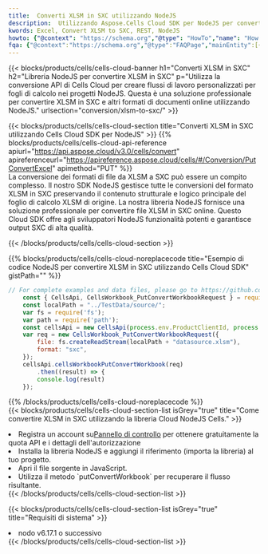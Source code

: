 ```yaml
---
title:  Converti XLSM in SXC utilizzando NodeJS
description:  Utilizzando Aspose.Cells Cloud SDK per NodeJS per convertire un file in formato XLSM in un file in formato SXC.
kwords: Excel, Convert XLSM to SXC, REST, NodeJS
howto: {"@context": "https://schema.org","@type": "HowTo","name": "How to convert XLSM to SXC using the Cells Cloud NodeJS library.","description": "How to convert XLSM to SXC using the Cells Cloud NodeJS library.","image": {"@type": "ImageObject"},"url": "/nodejs/conversion/xlsm-to-sxc/","step": [{ "@type": "HowToStep","name": "How to convert XLSM to SXC using the Cells Cloud NodeJS library. step 1", "image": {"@type": "ImageObject",},"url": "/nodejs/conversion/xlsm-to-sxc/","text": "Register an account at <a href='https://dashboard.aspose.cloud/'>Dashboard</a> to get free API quota & authorization details",},{ "@type": "HowToStep","name": "How to convert XLSM to SXC using the Cells Cloud NodeJS library. step 1", "image": {"@type": "ImageObject",},"url": "/nodejs/conversion/xlsm-to-sxc/","text": "Install NodeJS library and add the reference (import the library) to your project.",},{ "@type": "HowToStep","name": "How to convert XLSM to SXC using the Cells Cloud NodeJS library. step 1", "image": {"@type": "ImageObject",},"url": "/nodejs/conversion/xlsm-to-sxc/","text": "Open the source file in JavaScript.",},{ "@type": "HowToStep","name": "How to convert XLSM to SXC using the Cells Cloud NodeJS library. step 1", "image": {"@type": "ImageObject",},"url": "/nodejs/conversion/xlsm-to-sxc/","text": "Use the `putConvertWorkbook` method to retrieve the resulting stream.",}, ],"supply": {"@type": "HowToSupply","name": "document"},"tool": [{"@type": "HowToTool","name": "Visual Studio, Visual Studio Code, WebStorm"},{"@type": "HowToTool","name": "Aspose Cells"}],"totalTime": "PT6M"}
fqa: {"@context":"https://schema.org","@type":"FAQPage","mainEntity":[{"@type":"Question","name":"Why convert file formats in C# using REST API?","acceptedAnswer":{"@type":"Answer","text":"Documents are encoded in many ways, and some files may be incompatible with the software you use. To open and read such files, just convert them to appropriate file formats.<br/><ol><li>Install .NET SDK and add the reference (import the library) to your project.</li><li>Open the source file in C# using REST API.</li><li>Call the PutConvertWorkbookRequest() method, passing an output filename with required extension.</li><li>Get the result of conversion as a separate file.</li></ol>"}},{"@type":"Question","name":"What file formats can I convert with your C# library?","acceptedAnswer":{"@type":"Answer","text":"We support a variety of file formats for conversion using .NET library, including XLSX, Excel, xls , PDF, CSV, HTML, Markdown, XML, PNG, JPG, TIFF, Json, TXT and many more."}},{"@type":"Question","name":"What is the maximum allowed file size for conversion using this .NET library?","acceptedAnswer":{"@type":"Answer","text":"There are no file size limits for format conversions using .NET library."}}]}
---
```

{{< blocks/products/cells/cells-cloud-banner h1="Converti XLSM in SXC" h2="Libreria NodeJS per convertire XLSM in SXC" p="Utilizza la conversione API di Cells Cloud per creare flussi di lavoro personalizzati per fogli di calcolo nei progetti NodeJS. Questa è una soluzione professionale per convertire XLSM in SXC e altri formati di documenti online utilizzando NodeJS." urlsection="conversion/xlsm-to-sxc/" >}}

{{< blocks/products/cells/cells-cloud-section title="Converti XLSM in SXC utilizzando Cells Cloud SDK per NodeJS" >}}
{{% blocks/products/cells/cells-cloud-api-reference apiurl="https://api.aspose.cloud/v3.0/cells/convert" apireferenceurl="https://apireference.aspose.cloud/cells/#/Conversion/PutConvertExcel" apimethod="PUT" %}}
<br/>
La conversione dei formati di file da XLSM a SXC può essere un compito complesso. Il nostro SDK NodeJS gestisce tutte le conversioni del formato XLSM in SXC preservando il contenuto strutturale e logico principale del foglio di calcolo XLSM di origine. La nostra libreria NodeJS fornisce una soluzione professionale per convertire file XLSM in SXC online. Questo Cloud SDK offre agli sviluppatori NodeJS funzionalità potenti e garantisce output SXC di alta qualità.

{{< /blocks/products/cells/cells-cloud-section >}}

{{% blocks/products/cells/cells-cloud-noreplacecode title="Esempio di codice NodeJS per convertire XLSM in SXC utilizzando Cells Cloud SDK" gistPath="" %}}
 
```js
// For complete examples and data files, please go to https://github.com/aspose-cells-cloud/aspose-cells-cloud-node/
    const { CellsApi, CellsWorkbook_PutConvertWorkbookRequest } = require("asposecellscloud");
    const localPath = "../TestData/source/";
    var fs = require('fs');
    var path = require('path');
    const cellsApi = new CellsApi(process.env.ProductClientId, process.env.ProductClientSecret);
    var req = new CellsWorkbook_PutConvertWorkbookRequest({
        file: fs.createReadStream(localPath + "datasource.xlsm"),
        format: "sxc",
    });
    cellsApi.cellsWorkbookPutConvertWorkbook(req)
        .then((result) => {
        console.log(result)
    });
```
 
{{% /blocks/products/cells/cells-cloud-noreplacecode %}}
<br/>
{{< blocks/products/cells/cells-cloud-section-list isGrey="true" title="Come convertire XLSM in SXC utilizzando la libreria Cloud NodeJS Cells." >}}
<li> Registra un account su<a href="https://dashboard.aspose.cloud/">Pannello di controllo</a> per ottenere gratuitamente la quota API e i dettagli dell'autorizzazione</li>
<li>Installa la libreria NodeJS e aggiungi il riferimento (importa la libreria) al tuo progetto.</li>
<li>Apri il file sorgente in JavaScript.</li>
<li>Utilizza il metodo `putConvertWorkbook` per recuperare il flusso risultante.</li>
{{< /blocks/products/cells/cells-cloud-section-list >}}

{{< blocks/products/cells/cells-cloud-section-list isGrey="true" title="Requisiti di sistema" >}}
<li>nodo v6.17.1 o successivo</li>
{{< /blocks/products/cells/cells-cloud-section-list >}}

